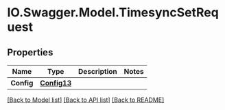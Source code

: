 # IO.Swagger.Model.TimesyncSetRequest
## Properties

Name | Type | Description | Notes
------------ | ------------- | ------------- | -------------
**Config** | [**Config13**](Config13.md) |  | 

[[Back to Model list]](../README.md#documentation-for-models) [[Back to API list]](../README.md#documentation-for-api-endpoints) [[Back to README]](../README.md)

